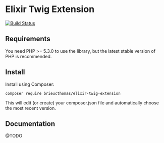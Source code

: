 Elixir Twig Extension
=====================

[![Build Status](https://img.shields.io/travis/brieucthomas/elixir-twig-extension/master.svg?style=flat-square)](https://travis-ci.org/brieucthomas/elixir-twig-extension)

## Requirements

You need PHP >= 5.3.0 to use the library, but the latest stable version 
of PHP is recommended.

## Install 

Install using Composer:

```
composer require brieucthomas/elixir-twig-extension
```

This will edit (or create) your composer.json file and automatically 
choose the most recent version.

## Documentation

@TODO